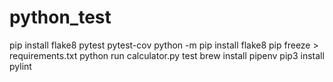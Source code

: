 # python_test

pip install flake8 pytest pytest-cov
python -m pip install flake8
pip freeze > requirements.txt
python run calculator.py test
brew install pipenv
pip3 install pylint
